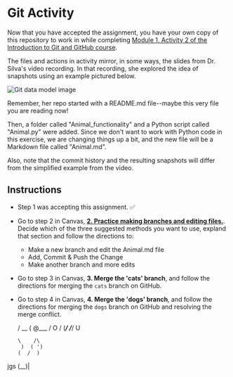 # Git Activity

Now that you have accepted the assignment, you have your own copy of this repository to work in while completing [Module 1, Activity 2 of the Introduction to Git and GitHub course](https://ufl.instructure.com/courses/495921/pages/git-activity-2-branching-and-merging).


The files and actions in activity mirror, in some ways, the slides from Dr. Silva's video recording. In that recording, she explored the idea of snapshots using an example pictured below.

![Git data model image](images/git_data_model.png)

Remember, her repo started with a README.md file--maybe this very file you are reading now!

Then, a folder called "Animal_functionality" and a Python script called "Animal.py" were added. Since we don't want to work with Python code in this exercise, we are changing things up a bit, and the new file will be a Markdown file called "Animal.md".

Also, note that the commit history and the resulting snapshots will differ from the simplified example from the video.

## Instructions

* Step 1 was accepting this assignment. :white_check_mark:
* Go to step 2 in Canvas, **[2. Practice making branches and editing files.](https://ufl.instructure.com/courses/495921/pages/git-activity-2-branching-and-merging)**. Decide which of the three suggested methods you want to use, expland that section and follow the directions to:

   * Make a new branch and edit the Animal.md file
   * Add, Commit & Push the Change
   * Make another branch and more edits
* Go to step 3 in Canvas, **3. Merge the 'cats' branch**, and follow the directions for merging the `cats` branch on GitHub.
* Go to step 4 in Canvas, **4. Merge the 'dogs' branch**, and follow the directions for merging the `dogs` branch on GitHub and resolving the merge conflict.



  / \__
  (    @\___
  /         O
 /   (_____/
/_____/   U


      \    /\
       )  ( ')
      (  /  )
jgs    \(__)|



